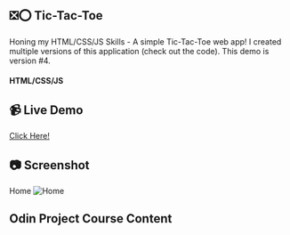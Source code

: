 ## :negative_squared_cross_mark::o: Tic-Tac-Toe
Honing my HTML/CSS/JS Skills - A simple Tic-Tac-Toe web app!
I created multiple versions of this application (check out the code).
This demo is version #4.
#### HTML/CSS/JS

## :video_camera: Live Demo
<a href="https://t-pirozzini.github.io/Tic-Tac-Toe/">Click Here!</a>

## :camera: Screenshot
Home
![Home](https://github.com/T-Pirozzini/tictactoe/blob/main/assets/home.png?raw=true)

## Odin Project Course Content
